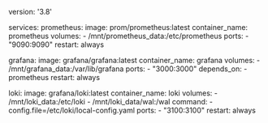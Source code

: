 version: '3.8'

services:
  prometheus:
    image: prom/prometheus:latest
    container_name: prometheus
    volumes:
      - /mnt/prometheus_data:/etc/prometheus
    ports:
      - "9090:9090"
    restart: always

  grafana:
    image: grafana/grafana:latest
    container_name: grafana
    volumes:
      - /mnt/grafana_data:/var/lib/grafana
    ports:
      - "3000:3000"
    depends_on:
      - prometheus
    restart: always

  loki:
    image: grafana/loki:latest
    container_name: loki
    volumes:
      - /mnt/loki_data:/etc/loki
      - /mnt/loki_data/wal:/wal
    command: -config.file=/etc/loki/local-config.yaml
    ports:
      - "3100:3100"
    restart: always
